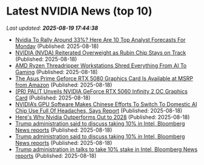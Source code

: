 # Latest NVIDIA News (top 10)
_Last updated: **2025-08-19 17:44:38**_

- [Nvidia To Rally Around 33%? Here Are 10 Top Analyst Forecasts For Monday](https://biztoc.com/x/1909360ae8598985) (Published: 2025-08-18)
- [NVIDIA (NVDA) Reiterated Overweight as Rubin Chip Stays on Track](https://finance.yahoo.com/news/nvidia-nvda-reiterated-overweight-rubin-173823353.html) (Published: 2025-08-18)
- [AMD Ryzen Threadripper Workstations Shred Everything From AI To Gaming](https://www.forbes.com/sites/tiriasresearch/2025/08/18/amd-ryzen-threadripper-workstations-shred-everything-from-ai-to-gaming/) (Published: 2025-08-18)
- [The Asus Prime Geforce RTX 5080 Graphics Card Is Available at MSRP from Amazon](https://www.ign.com/articles/amazon-geforce-rtx-5080-graphics-card-is-available-at-msrp-from-amazon) (Published: 2025-08-18)
- [(PR) PALIT Unveils NVIDIA GeForce RTX 5060 Infinity 2 OC Graphics Card](https://www.techpowerup.com/340042/palit-unveils-nvidia-geforce-rtx-5060-infinity-2-oc-graphics-card) (Published: 2025-08-18)
- [NVIDIA’s GPU Software Makes Chinese Efforts To Switch To Domestic AI Chip Use Full Of Headaches, Says Report](https://wccftech.com/nvidias-gpu-software-makes-chinese-efforts-to-switch-to-domestic-ai-chip-use-full-of-headaches-says-report/) (Published: 2025-08-18)
- [Here's Why Nvidia Outperforms Out to 2028](https://biztoc.com/x/b7d0e733e12f3cec) (Published: 2025-08-18)
- [Trump administration said to discuss taking 10% in Intel, Bloomberg News reports](https://tech.yahoo.com/business/articles/trump-administration-said-discuss-taking-163821355.html) (Published: 2025-08-18)
- [Trump administration said to discuss taking 10% in Intel, Bloomberg News reports](https://www.channelnewsasia.com/business/trump-administration-said-discuss-taking-10-in-intel-bloomberg-news-reports-5300751) (Published: 2025-08-18)
- [Trump administration in talks to take 10% stake in Intel, Bloomberg News reports](https://www.channelnewsasia.com/business/trump-administration-talks-take-10-stake-intel-bloomberg-news-reports-5300751) (Published: 2025-08-18)
